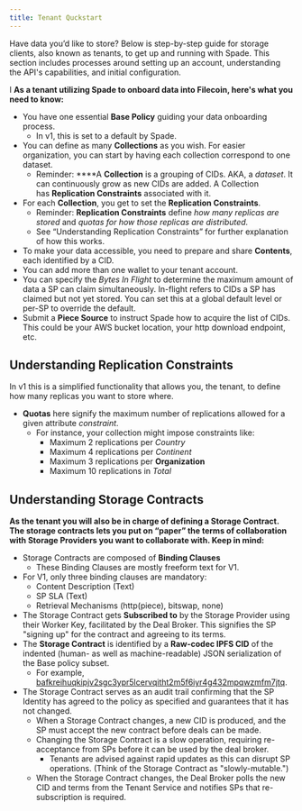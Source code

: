 ```yaml
---
title: Tenant Quckstart
---
```


Have data you’d like to store? Below is step-by-step guide for storage clients, also known as tenants, to get up and running with Spade. This section includes processes around setting up an account, understanding the API's capabilities, and initial configuration.

I **As a tenant utilizing Spade to onboard data into Filecoin, here's what you need to know:**

- You have one essential **Base Policy** guiding your data onboarding process.
    - In v1, this is set to a default by Spade.
- You can define as many **Collections** as you wish. For easier organization, you can start by having each collection correspond to one dataset.
    - Reminder: ****A **Collection** is a grouping of CIDs. AKA, a *dataset*. It can continuously grow as new CIDs are added. A Collection has **Replication Constraints** associated with it.
- For each **Collection**, you get to set the **Replication Constraints**.
    - Reminder: **Replication Constraints** define *how many replicas are stored* and *quotas for how those replicas are distributed.*
    - See “Understanding Replication Constraints” for further explanation of how this works.
- To make your data accessible, you need to prepare and share **Contents**, each identified by a CID.
- You can add more than one wallet to your tenant account.
- You can specify the *Bytes In Flight* to determine the maximum amount of data a SP can claim simultaneously. In-flight refers to CIDs a SP has claimed but not yet stored. You can set this at a global default level or per-SP to override the default.
- Submit a **Piece Source** to instruct Spade how to acquire the list of CIDs. This could be your AWS bucket location, your http download endpoint, etc.

## Understanding Replication Constraints

In v1 this is a simplified functionality that allows you, the tenant, to define how many replicas you want to store where.

- **Quotas** here signify the maximum number of replications allowed for a given attribute *constraint*.
    - For instance, your collection might impose constraints like:
        - Maximum 2 replications per *Country*
        - Maximum 4 replications per *Continent*
        - Maximum 3 replications per **Organization**
        - Maximum 10 replications in *Total*

## Understanding Storage Contracts

**As the tenant you will also be in charge of defining a Storage Contract. The storage contracts lets you put on “paper” the terms of collaboration with Storage Providers you want to collaborate with. Keep in mind:**

- Storage Contracts are composed of **Binding Clauses**
    - These Binding Clauses are mostly freeform text for V1.
- For V1, only three binding clauses are mandatory:
    - Content Description (Text)
    - SP SLA (Text)
    - Retrieval Mechanisms (http(piece), bitswap, none)
- The Storage Contract gets **Subscribed to** by the Storage Provider using their Worker Key, facilitated by the Deal Broker. This signifies the SP "signing up" for the contract and agreeing to its terms.
- The **Storage Contract** is identified by a **Raw-codec IPFS CID** of the indented (human- as well as machine-readable) JSON serialization of the Base policy subset.
    - For example, [bafkreihuqkipjv2sgc3ypr5lcervqitht2m5f6iyr4g432mpqwzmfm7jtq](https://bafkreihuqkipjv2sgc3ypr5lcervqitht2m5f6iyr4g432mpqwzmfm7jtq.ipfs.dweb.link/).
- The Storage Contract serves as an audit trail confirming that the SP Identity has agreed to the policy as specified and guarantees that it has not changed.
    - When a Storage Contract changes, a new CID is produced, and the SP must accept the new contract before deals can be made.
    - Changing the Storage Contract is a slow operation, requiring re-acceptance from SPs before it can be used by the deal broker.
        - Tenants are advised against rapid updates as this can disrupt SP operations. (Think of the Storage Contract as "slowly-mutable.")
    - When the Storage Contract changes, the Deal Broker polls the new CID and terms from the Tenant Service and notifies SPs that re-subscription is required.
